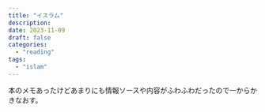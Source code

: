 ```yaml
---
title: "イスラム"
description:
date: 2023-11-09
draft: false
categories:
  - "reading"
tags:
  - "islam"
---
```


本のメモあったけどあまりにも情報ソースや内容がふわふわだったので一からかきなおす。
